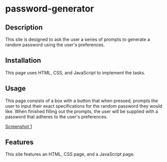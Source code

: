 # password-generator

## Description
This site is designed to ask the user a series of prompts to generate a random password using the user's preferences. 

## Installation
This page uses HTML, CSS, and JavaScript to implement the tasks.

## Usage
This page consists of a box with a button that when pressed, prompts the user to input their exact specifications for the random password they would like. When finished filling out the prompts, the user will be supplied with a password that adheres to the user's preferences. 

    
[Screenshot 1](assets/screenshot1.png)
    

## Features
This site features an HTML, CSS page, and a JavaScript page.